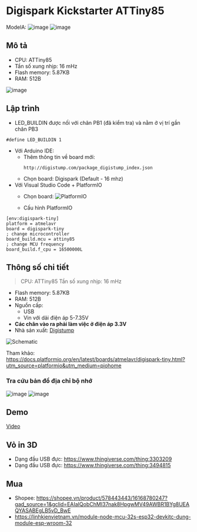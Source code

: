# Digispark Kickstarter ATTiny85

ModelA:
![image](https://github.com/neittien0110/MCU/assets/8079397/9facb5b4-40ad-44d3-8f54-08399f50087e)
![image](https://github.com/neittien0110/MCU/assets/8079397/2becfdcb-ed08-4fd4-8da6-dd248c5e3f05)


## Mô tả 
- CPU: ATTiny85
- Tần số xung nhịp: 16 mHz
- Flash memory: 5.87KB
- RAM: 512B

![image](https://github.com/neittien0110/MCU/assets/8079397/f137aa71-9ee6-4d03-a251-3789a85d10f5)


## Lập trình
- LED_BUILDIN  được nối với chân PB1 (đã kiểm tra) và nằm ở vị trí gần chân PB3

```arduino
#define LED_BUILDIN 1
```

- Với Arduino IDE:
  - Thêm thông tin về board mới:
    ```
    http://digistump.com/package_digistump_index.json
    ```
  - Chọn board: Digispark (Default - 16 mhz)
- Với Visual Studio Code + PlatformIO
  - Chọn board:
    ![PlatformIO](https://github.com/neittien0110/MCU/assets/8079397/600f32e7-d18c-4c1a-875e-0da0960e843d)

  - Cấu hình PlatformIO
```
[env:digispark-tiny]
platform = atmelavr
board = digispark-tiny
; change microcontroller
board_build.mcu = attiny85
; change MCU frequency
board_build.f_cpu = 16500000L
```


## Thông số chi tiết
> CPU: ATTiny85
> Tần số xung nhịp: 16 mHz
- Flash memory: 5.87KB
- RAM: 512B
- Nguồn cấp:
  - USB
  - Vin với dải điện áp 5-7.35V
- **Các chân vào ra phải làm việc ở điện áp 3.3V**
- Nhà sản xuất: [Digistump](http://digistump.com/products/1?utm_source=platformio.org&utm_medium=docs)

![Schematic](https://github.com/neittien0110/MCU/assets/8079397/0c558468-39e4-4956-878b-cea119279545)


Tham khảo: <https://docs.platformio.org/en/latest/boards/atmelavr/digispark-tiny.html?utm_source=platformio&utm_medium=piohome>

### Tra cứu bản đồ địa chỉ bộ nhớ

![image](https://github.com/neittien0110/MCU/assets/8079397/5576eae4-c1cc-43d6-a84a-4d05dc312027)
![image](https://github.com/neittien0110/MCU/assets/8079397/5534cc33-0604-4df2-8517-119a8abd7b6c)


## Demo
  [Video](https://youtu.be/Xo8rYATKyDA?si=4_hPLh-KgOdXgbzL)
  
## Vỏ in 3D
 - Dạng đầu USB đực: <https://www.thingiverse.com/thing:3303209>
 - Dạng đầu USB đực: <https://www.thingiverse.com/thing:3494815>

## Mua
- Shopee: <https://shopee.vn/product/578443443/16168780247?gad_source=1&gclid=EAIaIQobChMI37nak8HpgwMV49AWBR1BYg8UEAQYASABEgLB5vD_BwE>
- https://linhkienvietnam.vn/module-node-mcu-32s-esp32-devkitc-dung-module-esp-wroom-32
